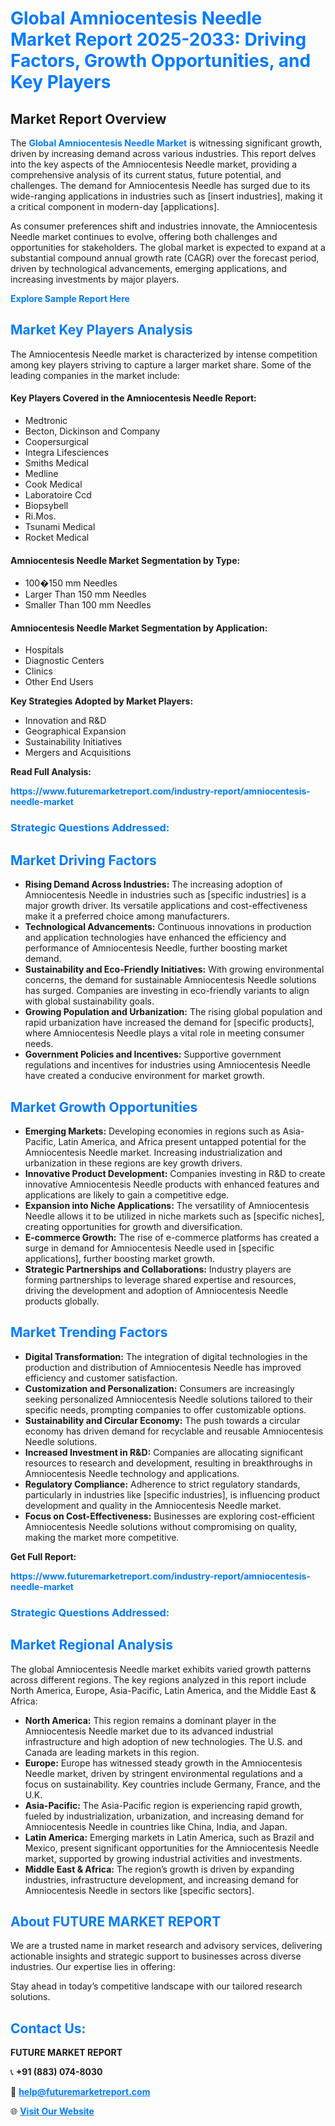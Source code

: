 <h1 style="color: #007BFF;">Global Amniocentesis Needle Market Report 2025-2033: Driving Factors, Growth Opportunities, and Key Players</h1>

<section id="overview">
<h2>Market Report Overview</h2>
<p>The <a href="https://www.futuremarketreport.com/industry-report/amniocentesis-needle-market" style="color: #007BFF; text-decoration: none;"><strong>Global Amniocentesis Needle Market</strong></a> is witnessing significant growth, driven by increasing demand across various industries. This report delves into the key aspects of the Amniocentesis Needle market, providing a comprehensive analysis of its current status, future potential, and challenges. The demand for Amniocentesis Needle has surged due to its wide-ranging applications in industries such as [insert industries], making it a critical component in modern-day [applications].</p>
<p>As consumer preferences shift and industries innovate, the Amniocentesis Needle market continues to evolve, offering both challenges and opportunities for stakeholders. The global market is expected to expand at a substantial compound annual growth rate (CAGR) over the forecast period, driven by technological advancements, emerging applications, and increasing investments by major players.</p>
</section>

<section id="overview">
<p><a href="https://www.futuremarketreport.com/request-sample/reportId=59541" style="color: #007BFF; text-decoration: none;"><strong>Explore Sample Report Here</strong></a></p>
</section>

<section id="key-players">
<h2 style="color: #007BFF;">Market Key Players Analysis</h2>
<p>The Amniocentesis Needle market is characterized by intense competition among key players striving to capture a larger market share. Some of the leading companies in the market include:</p>
<h4>Key Players Covered in the Amniocentesis Needle Report:</h4>
<ul><li>Medtronic</li><li>Becton, Dickinson and Company</li><li>Coopersurgical</li><li>Integra Lifesciences</li><li>Smiths Medical</li><li>Medline</li><li>Cook Medical</li><li>Laboratoire Ccd</li><li>Biopsybell</li><li>Ri.Mos.</li><li>Tsunami Medical</li><li>Rocket Medical</li></ul>
<h4>Amniocentesis Needle Market Segmentation by Type:</h4>
<ul><li>100�150 mm Needles</li><li>Larger Than 150 mm Needles</li><li>Smaller Than 100 mm Needles</li></ul>

<h4>Amniocentesis Needle Market Segmentation by Application:</h4>
<ul><li>Hospitals</li><li>Diagnostic Centers</li><li>Clinics</li><li>Other End Users</li></ul>
<p><strong>Key Strategies Adopted by Market Players:</strong></p>
<ul>
<li>Innovation and R&D</li>
<li>Geographical Expansion</li>
<li>Sustainability Initiatives</li>
<li>Mergers and Acquisitions</li>
</ul>
</section>

<section>
<p><strong>Read Full Analysis: </strong></p><a href="https://www.futuremarketreport.com/industry-report/amniocentesis-needle-market" style="color: #007BFF; text-decoration: none;"><strong>https://www.futuremarketreport.com/industry-report/amniocentesis-needle-market</strong></a>
<h3 style="color: #007BFF;">Strategic Questions Addressed:</h3>
</section>

<section id="driving-factors">
<h2 style="color: #007BFF;">Market Driving Factors</h2>
<ul>
<li><strong>Rising Demand Across Industries:</strong> The increasing adoption of Amniocentesis Needle in industries such as [specific industries] is a major growth driver. Its versatile applications and cost-effectiveness make it a preferred choice among manufacturers.</li>
<li><strong>Technological Advancements:</strong> Continuous innovations in production and application technologies have enhanced the efficiency and performance of Amniocentesis Needle, further boosting market demand.</li>
<li><strong>Sustainability and Eco-Friendly Initiatives:</strong> With growing environmental concerns, the demand for sustainable Amniocentesis Needle solutions has surged. Companies are investing in eco-friendly variants to align with global sustainability goals.</li>
<li><strong>Growing Population and Urbanization:</strong> The rising global population and rapid urbanization have increased the demand for [specific products], where Amniocentesis Needle plays a vital role in meeting consumer needs.</li>
<li><strong>Government Policies and Incentives:</strong> Supportive government regulations and incentives for industries using Amniocentesis Needle have created a conducive environment for market growth.</li>
</ul>
</section>

<section id="growth-opportunities">
<h2 style="color: #007BFF;">Market Growth Opportunities</h2>
<ul>
<li><strong>Emerging Markets:</strong> Developing economies in regions such as Asia-Pacific, Latin America, and Africa present untapped potential for the Amniocentesis Needle market. Increasing industrialization and urbanization in these regions are key growth drivers.</li>
<li><strong>Innovative Product Development:</strong> Companies investing in R&D to create innovative Amniocentesis Needle products with enhanced features and applications are likely to gain a competitive edge.</li>
<li><strong>Expansion into Niche Applications:</strong> The versatility of Amniocentesis Needle allows it to be utilized in niche markets such as [specific niches], creating opportunities for growth and diversification.</li>
<li><strong>E-commerce Growth:</strong> The rise of e-commerce platforms has created a surge in demand for Amniocentesis Needle used in [specific applications], further boosting market growth.</li>
<li><strong>Strategic Partnerships and Collaborations:</strong> Industry players are forming partnerships to leverage shared expertise and resources, driving the development and adoption of Amniocentesis Needle products globally.</li>
</ul>
</section>

<section id="trending-factors">
<h2 style="color: #007BFF;">Market Trending Factors</h2>
<ul>
<li><strong>Digital Transformation:</strong> The integration of digital technologies in the production and distribution of Amniocentesis Needle has improved efficiency and customer satisfaction.</li>
<li><strong>Customization and Personalization:</strong> Consumers are increasingly seeking personalized Amniocentesis Needle solutions tailored to their specific needs, prompting companies to offer customizable options.</li>
<li><strong>Sustainability and Circular Economy:</strong> The push towards a circular economy has driven demand for recyclable and reusable Amniocentesis Needle solutions.</li>
<li><strong>Increased Investment in R&D:</strong> Companies are allocating significant resources to research and development, resulting in breakthroughs in Amniocentesis Needle technology and applications.</li>
<li><strong>Regulatory Compliance:</strong> Adherence to strict regulatory standards, particularly in industries like [specific industries], is influencing product development and quality in the Amniocentesis Needle market.</li>
<li><strong>Focus on Cost-Effectiveness:</strong> Businesses are exploring cost-efficient Amniocentesis Needle solutions without compromising on quality, making the market more competitive.</li>
</ul>
</section>

<section>
<p><strong>Get Full Report: </strong></p><a href="https://www.futuremarketreport.com/industry-report/amniocentesis-needle-market" style="color: #007BFF; text-decoration: none;"><strong>https://www.futuremarketreport.com/industry-report/amniocentesis-needle-market</strong></a>
<h3 style="color: #007BFF;">Strategic Questions Addressed:</h3>
</section>


<section id="regional-analysis">
<h2 style="color: #007BFF;">Market Regional Analysis</h2>
<p>The global Amniocentesis Needle market exhibits varied growth patterns across different regions. The key regions analyzed in this report include North America, Europe, Asia-Pacific, Latin America, and the Middle East & Africa:</p>
<ul>
<li><strong>North America:</strong> This region remains a dominant player in the Amniocentesis Needle market due to its advanced industrial infrastructure and high adoption of new technologies. The U.S. and Canada are leading markets in this region.</li>
<li><strong>Europe:</strong> Europe has witnessed steady growth in the Amniocentesis Needle market, driven by stringent environmental regulations and a focus on sustainability. Key countries include Germany, France, and the U.K.</li>
<li><strong>Asia-Pacific:</strong> The Asia-Pacific region is experiencing rapid growth, fueled by industrialization, urbanization, and increasing demand for Amniocentesis Needle in countries like China, India, and Japan.</li>
<li><strong>Latin America:</strong> Emerging markets in Latin America, such as Brazil and Mexico, present significant opportunities for the Amniocentesis Needle market, supported by growing industrial activities and investments.</li>
<li><strong>Middle East & Africa:</strong> The region’s growth is driven by expanding industries, infrastructure development, and increasing demand for Amniocentesis Needle in sectors like [specific sectors].</li>
</ul>
</section>

<footer>
<h2 style="color: #007BFF;">About FUTURE MARKET REPORT</h2>
<p>We are a trusted name in market research and advisory services, delivering actionable insights and strategic support to businesses across diverse industries. Our expertise lies in offering:</p>

<p>Stay ahead in today’s competitive landscape with our tailored research solutions.</p>

<h2 style="color: #007BFF;">Contact Us:</h2>
<p><strong>FUTURE MARKET REPORT</strong></p>
<p>📞 <strong>+91 (883) 074-8030</strong></p>
<p>📧 <strong><a href="mailto:help@futuremarketreport.com" style="color: #007BFF;">help@futuremarketreport.com</a></strong></p>
<p>🌐 <strong><a href="https://www.futuremarketreport.com/" style="color: #007BFF;">Visit Our Website</a></strong></p>
</footer>